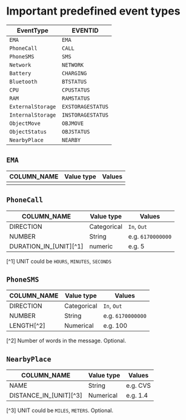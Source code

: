 # Important predefined event types

| EventType | EVENTID |
| --- | --- |
| `EMA` | `EMA` |
| `PhoneCall` | `CALL` |
| `PhoneSMS` | `SMS` |
| `Network` | `NETWORK` |
| `Battery` | `CHARGING` |
| `Bluetooth` | `BTSTATUS` |
| `CPU` | `CPUSTATUS` |
| `RAM` | `RAMSTATUS` |
| `ExternalStorage` | `EXSTORAGESTATUS` |
| `InternalStorage` | `INSTORAGESTATUS` |
| `ObjectMove` | `OBJMOVE` |
| `ObjectStatus` | `OBJSTATUS` |
| `NearbyPlace` | `NEARBY` |


## `EMA`

| COLUMN_NAME | Value type | Values |
| --- | --- | --- |
| | |

## `PhoneCall`

| COLUMN_NAME | Value type | Values |
| --- | --- | --- |
| DIRECTION | Categorical | `In`, `Out` |
| NUMBER | String | e.g. `6170000000` |
| DURATION\_IN\_[UNIT][^1] | numeric | e.g. 5 | 

[^1] UNIT could be `HOURS`, `MINUTES`, `SECONDS`

## `PhoneSMS`

| COLUMN_NAME | Value type | Values |
| --- | --- | --- |
| DIRECTION | Categorical | `In`, `Out` |
| NUMBER | String | e.g. `6170000000` |
| LENGTH[^2] | Numerical | e.g. 100 |

[^2] Number of words in the message. Optional.

## `NearbyPlace`

| COLUMN_NAME | Value type | Values |
| --- | --- | --- |
| NAME | String | e.g. CVS |
| DISTANCE\_IN\_[UNIT][^3] | Numerical | e.g. 1.4 |

[^3] UNIT could be `MILES`, `METERS`. Optional.
